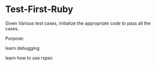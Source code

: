 Test-First-Ruby
===============

Given Various test cases, initialize the appropriate code to pass all the cases.

Purpose:

learn debugging

learn how to use rspec
